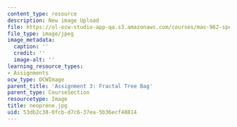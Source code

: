 ```yaml
---
content_type: resource
description: New image Upload
file: https://ol-ocw-studio-app-qa.s3.amazonaws.com/courses/mas-962-special-topics-new-textiles-spring-2010/53db2c380fcbd7c637ea5b36ecf48814_neoprene.jpg
file_type: image/jpeg
image_metadata:
  caption: ''
  credit: ''
  image-alt: ''
learning_resource_types:
- Assignments
ocw_type: OCWImage
parent_title: 'Assignment 3: Fractal Tree Bag'
parent_type: CourseSection
resourcetype: Image
title: neoprene.jpg
uid: 53db2c38-0fcb-d7c6-37ea-5b36ecf48814
---
```

